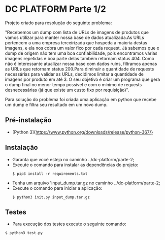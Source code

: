 # DC PLATFORM Parte 1/2

Projeto criado para resolução do seguinte problema:

"Recebemos um dump com lista de URLs de imagens de produtos que vamos utilizar para manter nossa base de dados atualizada.As URLs pertencem a uma empresa terceirizada que hospeda a maioria destas imagens, e ela nos cobra um valor fixo por cada request.
Já sabemos que o dump de origem não tem uma boa confiabilidade, pois encontramos várias imagens repetidas e boa parte delas também retornam status 404.
Como não é interessante atualizar nossa base com dados ruins, filtramos apenas as URLs que retornam status 200.Para diminuir a quantidade de requests necessárias para validar as URLs, decidimos limitar a quantidade de imagens por produto em até 3.
O seu objetivo é criar um programa que gera o dump final no menor tempo possível e com o mínimo de requests desnecessárias (já que existe um custo fixo por requisição)".

Para solução do problema foi criada uma aplicação em python que recebe um dump e filtra seu resultado em um novo dump.

## Pré-instalação

- [Python 3]{https://www.python.org/downloads/release/python-367/}

## Instalação

- Garanta que você esteja no caminho ../dc-platform/parte-2;
- Execute o comando para instalar as dependências do projeto:
  ```
  $ pip3 install -r requirements.txt
  ```
- Tenha um arquivo 'input_dump.tar.gz no caminho ../dc-platform/parte-2;
- Execute o comando para iniciar a aplicação:
  ```
  $ python3 init.py input_dump.tar.gz
  ```

## Testes

- Para execução dos testes execute o seguinte comando:
```
$ python3 test.py
```
